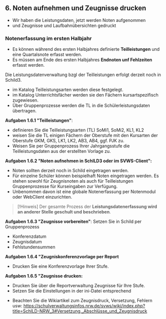 ## 6. Noten aufnehmen und Zeugnisse drucken

+ Wir haben die Leistungsdaten, jetzt werden Noten aufgenommen
+ und Zeugnisse und Laufbahnübersichten gedruckt

### **Notenerfassung im ersten Halbjahr**
+ Es können während des ersten Halbjahres definierte **Teilleistungen** und eine Quartalsnote erfasst werden.
+ Es müssen am Ende des ersten Halbjahres **Endnoten unf Fehlzeiten** erfasst werden.

Die Leistungsdatenverwaltung bzgl der Teilleistungen erfolgt derzeit noch in Schild3.  
+ im Katalog Teilleistungsarten werden diese festgelegt.  
+ im Katalog Unterrichtsfächer werden sie den Fächern kursartspezifisch zugewiesen.
+ Über Gruppenprozesse werden die TL in die Schülerleistungsdaten übertragen.
  

**Aufgaben 1.6.1 "Teilleistungen"**:
+ definieren Sie die Teilleistungsarten (TL) SoMi1, SoMi2, KL1, KL2  
+ weisen Sie die TL einigen Fächern der Oberstufe mit den Kursarten der Oberstufe GKM, GKS, LK1, LK2, AB3, AB4, ggf. PJK zu.
+ Weisen Sie per Gruppenprozess Ihrer Jahrgangsstufe die Teilleistungsdaten aus der erstellten Vorlage zu.

**Aufgaben 1.6.2 "Noten aufnehmen in SchILD3 oder im SVWS-Client":**  
+ Noten sollten derzeit noch in Schild eingetragen werden.  
+ Für einzelne Schüler können beispielhaft Noten eingetragen werden. Es stehen sowohl für Zeugnisnoten als auch für Teilleistungen Gruppenprozesse für Kurseingaben zur Verfügung.  
+ Unbenommen davon ist eine globale Notenerfassung per Notenmodul oder WebClient einzurichten.  
  
> [!Hinweis] Der gesamte Prozess der **Leistungsdatenerfassung wird an anderer Stelle geschult und beschrieben**.  
  
**Aufgaben 1.6.3 "Zeugnisse vorbereiten"**:
Setzen Sie in Schild per Gruppenprozess
+ Konferenzdatum
+ Zeugnisdatum
+ Fehlstundensummen

**Aufgaben 1.6.4 "Zeugniskonferenzvorlage per Report**
+ Drucken Sie eine Konferenzvorlage Ihrer Stufe.

**Aufgaben 1.6.5 "Zeugnisse drucken:**
+ Drucken Sie über die Reportverwaltung Zeugnisse für Ihre Stufe.
+ Setzen Sie die Einstellungen in der ini-Datei entsprechend
* Beachten Sie die Wikiartikel zum Zeugnisdruck, Versetzung, Fehlern usw: https://schulverwaltungsinfos.nrw.de/svws/wiki/index.php?title=SchILD-NRW_3#Versetzung,_Abschlüsse_und_Zeugnisdruck